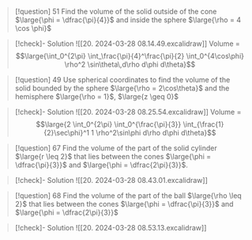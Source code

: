 >[!question] 51
>Find the volume of the solid outside of the cone $\large{\phi = \dfrac{\pi}{4}}$ and inside the sphere $\large{\rho = 4 \cos \phi}$

>[!check]- Solution
>![[20. 2024-03-28 08.14.49.excalidraw]]
>Volume = 
>$$\large{\int_0^{2\pi} \int_\frac{\pi}{4}^\frac{\pi}{2} \int_0^{4\cos\phi} \rho^2 \sin\theta\,d\rho d\phi d\theta}$$

>[!question] 49
>Use spherical coordinates to find the volume of the solid bounded by the sphere $\large{\rho = 2\cos\theta}$ and the hemisphere $\large{\rho = 1}$, $\large{z \geq 0}$

>[!check]- Solution
>![[20. 2024-03-28 08.25.54.excalidraw]]
> Volume = 
> $$\large{2 \int_0^{2\pi} \int_0^{\frac{\pi}{3}} \int_{\frac{1}{2}\sec\phi}^1 1 \rho^2\sin\phi d\rho d\phi d\theta}$$

>[!question] 67
>Find the volume of the part of the solid cylinder $\large{r \leq 2}$ that lies between the cones $\large{\phi = \dfrac{\pi}{3}}$ and $\large{\phi = \dfrac{2\pi}{3}}$.

>[!check]- Solution
> ![[20. 2024-03-28 08.43.01.excalidraw]]

>[!question] 68
>Find the volume of the part of the ball $\large{\rho \leq 2}$ that lies between the cones $\large{\phi = \dfrac{\pi}{3}}$ and $\large{\phi = \dfrac{2\pi}{3}}$

>[!check]- Solution
>![[20. 2024-03-28 08.53.13.excalidraw]]